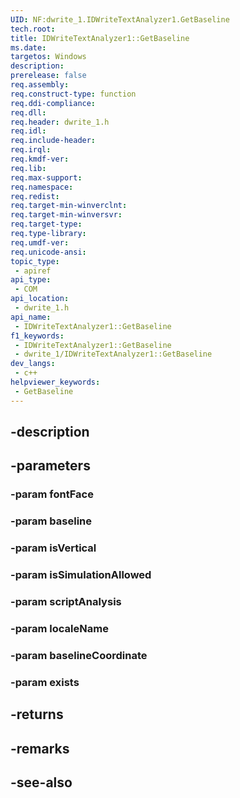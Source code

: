 ```yaml
---
UID: NF:dwrite_1.IDWriteTextAnalyzer1.GetBaseline
tech.root: 
title: IDWriteTextAnalyzer1::GetBaseline
ms.date: 
targetos: Windows
description: 
prerelease: false
req.assembly: 
req.construct-type: function
req.ddi-compliance: 
req.dll: 
req.header: dwrite_1.h
req.idl: 
req.include-header: 
req.irql: 
req.kmdf-ver: 
req.lib: 
req.max-support: 
req.namespace: 
req.redist: 
req.target-min-winverclnt: 
req.target-min-winversvr: 
req.target-type: 
req.type-library: 
req.umdf-ver: 
req.unicode-ansi: 
topic_type:
 - apiref
api_type:
 - COM
api_location:
 - dwrite_1.h
api_name:
 - IDWriteTextAnalyzer1::GetBaseline
f1_keywords:
 - IDWriteTextAnalyzer1::GetBaseline
 - dwrite_1/IDWriteTextAnalyzer1::GetBaseline
dev_langs:
 - c++
helpviewer_keywords:
 - GetBaseline
---
```


## -description

## -parameters

### -param fontFace

### -param baseline

### -param isVertical

### -param isSimulationAllowed

### -param scriptAnalysis

### -param localeName

### -param baselineCoordinate

### -param exists

## -returns

## -remarks

## -see-also

